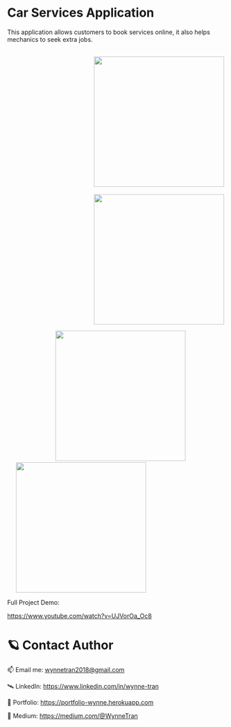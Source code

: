 # Car Services Application

This application allows customers to book services online, it also helps mechanics to seek extra jobs.


&ensp;&ensp;&ensp;&ensp;&ensp;&ensp;&ensp;&ensp;&ensp;&ensp;&ensp;&ensp;&ensp;<img src="https://user-images.githubusercontent.com/63073395/174527257-94b4574c-2fb0-41f7-8bc1-d14a2aa4cae4.png" width="300" style="padding-left:200px" /> &ensp;&ensp;&ensp;&ensp;&ensp;&ensp; <img src="https://user-images.githubusercontent.com/63073395/174527485-3f70bacd-3394-4f2a-8556-fe235def2abc.png" width="300" style="padding-left:200px" />

&ensp;&ensp;&ensp;&ensp;&ensp;&ensp;&ensp;&ensp;&ensp;&ensp;&ensp;&ensp;&ensp;<img src="https://user-images.githubusercontent.com/63073395/174527510-d5860749-98fe-4735-9c5a-f69d144da71c.png" width="300" style="padding-left:20px" /> &ensp;&ensp;&ensp;&ensp;&ensp;&ensp; <img src="https://user-images.githubusercontent.com/63073395/174527518-37421011-3fc2-40ea-9a46-2ed0b9cf2170.png" width="300" style="padding-left:20px" />


Full Project Demo: 

https://www.youtube.com/watch?v=UJVorOa_Oc8

              
# 🪐 Contact Author

📫 Email me: wynnetran2018@gmail.com

🛰 LinkedIn: https://www.linkedin.com/in/wynne-tran

🌈 Portfolio: https://portfolio-wynne.herokuapp.com

📝 Medium: https://medium.com/@WynneTran
